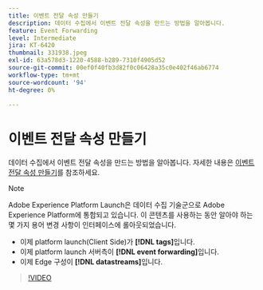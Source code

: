 ```yaml
---
title: 이벤트 전달 속성 만들기
description: 데이터 수집에서 이벤트 전달 속성을 만드는 방법을 알아봅니다.
feature: Event Forwarding
level: Intermediate
jira: KT-6420
thumbnail: 331938.jpeg
exl-id: 63a578d3-1220-4588-b289-7310f4905d52
source-git-commit: 00ef0f40fb3d82f0c06428a35c0e402f46ab6774
workflow-type: tm+mt
source-wordcount: '94'
ht-degree: 0%

---
```


# 이벤트 전달 속성 만들기

데이터 수집에서 이벤트 전달 속성을 만드는 방법을 알아봅니다. 자세한 내용은 [이벤트 전달 속성 만들기](https://experienceleague.adobe.com/docs/experience-platform/tags/event-forwarding/getting-started.html#create-an-event-forwarding-property)를 참조하세요.

>[!NOTE]
>
>Adobe Experience Platform Launch은 데이터 수집 기술군으로 Adobe Experience Platform에 통합되고 있습니다. 이 콘텐츠를 사용하는 동안 알아야 하는 몇 가지 용어 변경 사항이 인터페이스에 롤아웃되었습니다.
>
> * 이제 platform launch(Client Side)가 **[!DNL tags]**&#x200B;입니다.
> * 이제 platform launch 서버측이 **[!DNL event forwarding]**&#x200B;입니다.
> * 이제 Edge 구성이 **[!DNL datastreams]**&#x200B;입니다.

>[!VIDEO](https://video.tv.adobe.com/v/331938?learn=on)
